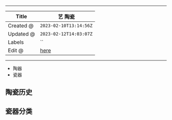 -----

| Title     | 艺 陶瓷                                                |
| --------- | --------------------------------------------------- |
| Created @ | `2023-02-10T13:14:56Z`                              |
| Updated @ | `2023-02-12T14:03:07Z`                              |
| Labels    | \`\`                                                |
| Edit @    | [here](https://github.com/junxnone/wiki/issues/111) |

-----

  - 陶器
  - 瓷器

## 陶瓷历史

## 瓷器分类
